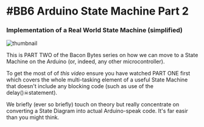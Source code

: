 # #BB6 Arduino State Machine Part 2
### Implementation of a Real World State Machine (simplified)  
![thumbnail](https://user-images.githubusercontent.com/20911308/162998422-c4a258a1-9c86-4bc4-8a83-be374a3e7487.jpg)  

This is PART TWO of the Bacon Bytes series on how we can move to a State Machine on the Arduino (or, indeed, any other microcontroller).

To get the most of of *this video* ensure you have watched PART ONE first which covers the whole multi-tasking element of a useful State Machine that doesn't include any blocking code (such as use of the delay()☠statement).

We briefly (ever so briefly) touch on theory but really concentrate on converting a State Diagram into actual Arduino-speak code. It's far easir than you might think.
